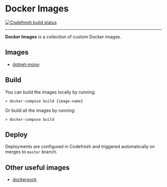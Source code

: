 # Docker Images

[![Codefresh build status]( https://g.codefresh.io/api/badges/pipeline/ameier38/ameier38%2Fdocker-images%2Fdotnet-mono-deploy?branch=master&key=eyJhbGciOiJIUzI1NiJ9.NWMzMjE0ODA3YTJkOGI3ZjkxMzVhZjlm.WFn4I6XuUDBfWsKEp6LIuG-IlDsT4JCDTjMzeH7kGu8&type=cf-2)]( https://g.codefresh.io/pipelines/dotnet-mono-deploy/builds?repoOwner=ameier38&repoName=docker-images&serviceName=ameier38%2Fdocker-images&filter=trigger:build~Build;branch:master;pipeline:5c372eddc67fe41c638c9d4d~dotnet-mono-deploy)
___
__Docker Images__ is a collection of custom Docker images.

## Images
- [dotnet-mono](./dotnet-mono/README.md)

## Build
You can build the images locally by running:
```
> docker-compose build {image-name}
```
Or build all the images by running:
```
> docker-compose build
```

## Deploy
Deployments are configured in Codefresh and triggered
automatically on merges to `master` branch.

## Other useful images
- [dockersock](https://github.com/Dockins/dockersock/blob/master/Dockerfile)
